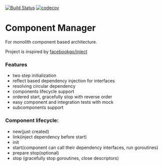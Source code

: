 [![Build Status](https://travis-ci.org/AndreyBronin/component-manager.svg?branch=master)](https://travis-ci.org/AndreyBronin/component-manager)
[![codecov](https://codecov.io/gh/andreybronin/component-manager/branch/master/graph/badge.svg)](https://codecov.io/gh/andreybronin/component-manager)

# Component Manager

For monolith component based architecture.

Project is inspired by [facebookgo/inject](https://github.com/facebookgo/inject)

### Features 

- two step initialization
- reflect based dependency injection for interfaces
- resolving circular dependency 
- components lifecycle support
- ordered start, gracefully stop with reverse order
- easy component and integration tests with mock
- subcomponents support

### Component lifecycle:

- new(just created) 
- link(inject dependency before start)
- init
- start(component can call their dependency interfaces, run goroutines)
- prepare stop(optional)
- stop (gracefully stop goroutines, close descriptors)
